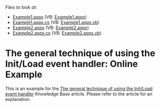 <!-- default file list -->
*Files to look at*:

* [Example1.aspx](./CS/WebSite/Example1.aspx) (VB: [Example1.aspx](./VB/WebSite/Example1.aspx))
* [Example1.aspx.cs](./CS/WebSite/Example1.aspx.cs) (VB: [Example1.aspx.vb](./VB/WebSite/Example1.aspx.vb))
* [Example2.aspx](./CS/WebSite/Example2.aspx) (VB: [Example2.aspx](./VB/WebSite/Example2.aspx))
* [Example2.aspx.cs](./CS/WebSite/Example2.aspx.cs) (VB: [Example2.aspx.vb](./VB/WebSite/Example2.aspx.vb))
<!-- default file list end -->
# The general technique of using the Init/Load event handler: Online Example


<p>This is an example for the <a href="https://www.devexpress.com/Support/Center/p/K18282">The general technique of using the Init/Load event handler</a> Knowledge Base article. Please refer to the article for an explanation.</p>

<br/>


